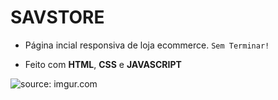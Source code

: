 # SAVSTORE

- Página incial responsiva de loja ecommerce.
````Sem Terminar!````

- Feito com **HTML**, **CSS** e **JAVASCRIPT**

<img src="https://i.imgur.com/NSSumqx.png" title="source: imgur.com" />